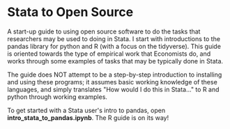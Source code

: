 # Stata to Open Source
A start-up guide to using open source software to do the tasks that researchers may be used to doing in Stata. I start with introductions to the pandas library for python and R (with a focus on the tidyverse). 
This guide is oriented towards the type of empirical work that Economists do, and works through some examples of tasks that may be typically done in Stata. 

The guide does NOT attempt to be a step-by-step introduction to installing and using these programs; it assumes basic working knowledge of these languages, and simply translates "How would I do this in Stata..." to R and python through working examples.

To get started with a Stata user's intro to pandas, open **intro_stata_to_pandas.ipynb**. The R guide is on its way!
